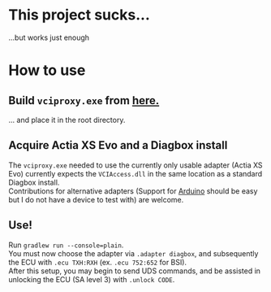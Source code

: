 # This project sucks...
...but works just enough

# How to use
## Build `vciproxy.exe` from [here.](https://github.com/Sascha-T/actiaproxy)
... and place it in the root directory.

## Acquire Actia XS Evo and a Diagbox install
The `vciproxy.exe` needed to use the currently only usable adapter (Actia XS Evo) currently expects the `VCIAccess.dll` in the same location as a standard Diagbox install. \
Contributions for alternative adapters (Support for [Arduino](https://github.com/ludwig-v/arduino-psa-diag/tree/master) should be easy but I do not have a device to test with) are welcome.

## Use!
Run `gradlew run --console=plain`. \
You must now choose the adapter via `.adapter diagbox`, and subsequently the ECU with `.ecu TXH:RXH` (ex. `.ecu 752:652` for BSI). \
After this setup, you may begin to send UDS commands, and be assisted in unlocking the ECU (SA level 3) with `.unlock CODE`.
